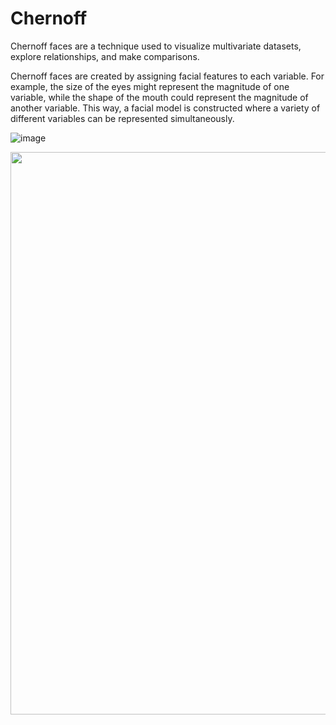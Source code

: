 # Chernoff

Chernoff faces are a technique used to visualize multivariate datasets, explore relationships, and make comparisons.

Chernoff faces are created by assigning facial features to each variable. For example, the size of the eyes might represent the magnitude of one variable, 
while the shape of the mouth could represent the magnitude of another variable. This way, a facial model is constructed where a variety of different variables can be represented simultaneously.

![image](https://github.com/ilaydacelikk/Chernoff-/assets/139812573/957bde16-ee3f-47b7-ad2d-3150cd0452b1)


<img width="1000" height="900" src="https://github.com/ilaydacelikk/Chernoff-/assets/139812573/957bde16-ee3f-47b7-ad2d-3150cd0452b1">
